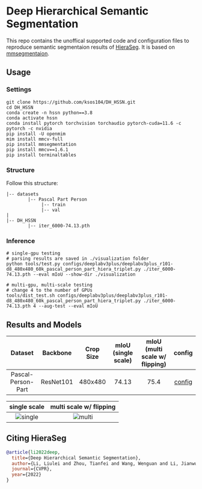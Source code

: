# Deep Hierarchical Semantic Segmentation

This repo contains the unoffical supported code and configuration files to reproduce semantic segmentaion results of [HieraSeg](https://arxiv.org/abs/2203.14335). It is based on [mmsegmentaion](https://github.com/open-mmlab/mmsegmentation).


## Usage

### Settings

```
git clone https://github.com/ksos104/DH_HSSN.git
cd DH_HSSN
conda create -n hssn python==3.8
conda activate hssn
conda install pytorch torchvision torchaudio pytorch-cuda=11.6 -c pytorch -c nvidia
pip install -U openmim
mim install mmcv-full
pip install mmsegmentation
pip install mmcv==1.6.1
pip install terminaltables
```


### Structure
Follow this structure:
```
|-- datasets
        |-- Pascal Part Person
             |-- train
             |-- val
|             
|-- DH_HSSN
        |-- iter_6000-74.13.pth
```



### Inference
```
# single-gpu testing
# parsing results are saved in ./visualization folder
python tools/test.py configs/deeplabv3plus/deeplabv3plus_r101-d8_480x480_60k_pascal_person_part_hiera_triplet.py ./iter_6000-74.13.pth --eval mIoU --show-dir ./visualization

# multi-gpu, multi-scale testing
# change 4 to the number of GPUs
tools/dist_test.sh configs/deeplabv3plus/deeplabv3plus_r101-d8_480x480_60k_pascal_person_part_hiera_triplet.py ./iter_6000-74.13.pth 4 --aug-test --eval mIoU
```


## Results and Models

| Dataset | Backbone | Crop Size | mIoU (single scale) | mIoU (multi scale w/ flipping) | config |
| :---: | :---: | :---: | :---: | :---: | :---: |
| Pascal-Person-Part | ResNet101 | 480x480 | 74.13 | 75.4 | [config](configs/deeplabv3plus/deeplabv3plus_r101-d8_480x480_60k_pascal_person_part_hiera_triplet.py) |



single scale             |  multi scale w/ flipping
:-------------------------:|:-------------------------:
![single](https://user-images.githubusercontent.com/66418958/205012632-647389ca-8aca-41f7-9b9c-6f4236dc0462.png)  |  ![multi](https://user-images.githubusercontent.com/66418958/205012141-4713416d-b125-4145-9111-de41e25cd00c.png)



## Citing HieraSeg
```BibTeX
@article{li2022deep,
  title={Deep Hierarchical Semantic Segmentation},
  author={Li, Liulei and Zhou, Tianfei and Wang, Wenguan and Li, Jianwu and Yang, Yi},
  journal={CVPR},
  year={2022}
}
```
